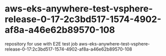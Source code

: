 # aws-eks-anywhere-test-vsphere-release-0-17-2c3bd517-1574-4902-af8a-a46e62b89570-108
repository for use with E2E test job aws-eks-anywhere-test-vsphere-release-0-17:2c3bd517-1574-4902-af8a-a46e62b89570-108
